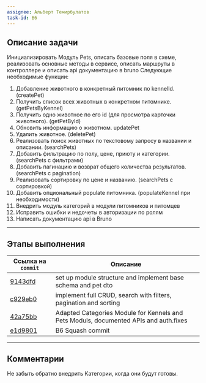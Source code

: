 ```yaml
---
assignee: Альберт Темирбулатов
task-id: B6
---
```

## **Описание задачи**

Инициализировать Модуль Pets, описать базовые поля в схеме,  реализовать основные методы в сервисе, описать маршруты в контроллере и описать api документацию в bruno
Следующие необходимые функции:
1) Добавление животного в конкретный питомник по kennelId. (createPet)
2) Получить список всех животных в конкретном питомнике. (getPetsByKennel)
3) Получить одно животное по его id (для просмотра карточки животного). (getPetById)
4) Обновить информацию о животном. updatePet
5) Удалить животное. (deletePet)
6) Реализовать поиск животных по текстовому запросу в названии и описании. (searchPets)
7) Добавить фильтрацию по полу, цене, приюту и категории. (searchPets с фильтрами)
8) Добавить пагинацию и возврат общего количества результатов. (searchPets с pagination)
9) Реализовать сортировку по цене и названию. (searchPets с сортировкой)
10) Добавить опциональный populate питомника. (populateKennel при необходимости)
11) Внедрить модуль категорий в модули питомников и питомцев 
12) Исправить ошибки и недочеты в авторизации по ролям
13) Написать документацию api в Bruno

---
## **Этапы выполнения**

| Ссылка на `commit`                                                                                   | Описание                                                                              |
| ---------------------------------------------------------------------------------------------------- | ------------------------------------------------------------------------------------- |
| [9143dfd](https://github.com/iamfromhe1l/pet-market/commit/9143dfdaa508b21f4888af9cca782e2b54ca61cb) | set up module structure and implement base schema and pet dto                         |
| [c929eb0](https://github.com/iamfromhe1l/pet-market/commit/c929eb099fb98b2c13fe41af015c1224dcccd831) | implement full CRUD, search with filters, pagination and sorting                      |
| [42a75bb](https://github.com/iamfromhe1l/pet-market/commit/42a75bb9b331a737d9fcbd0d0aba9ad5646b7367) | Adapted Categories Module for Kennels and Pets Moduls, documented APIs and auth.fixes |
| [e1d9801](https://github.com/iamfromhe1l/pet-market/commit/e1d9801974e3f62b9465e4853a1dd4d358569309) | B6 Squash commit                                                                      |

---
## **Комментарии**

Не забыть обратно внедрить Категории, когда они будут готовы.
